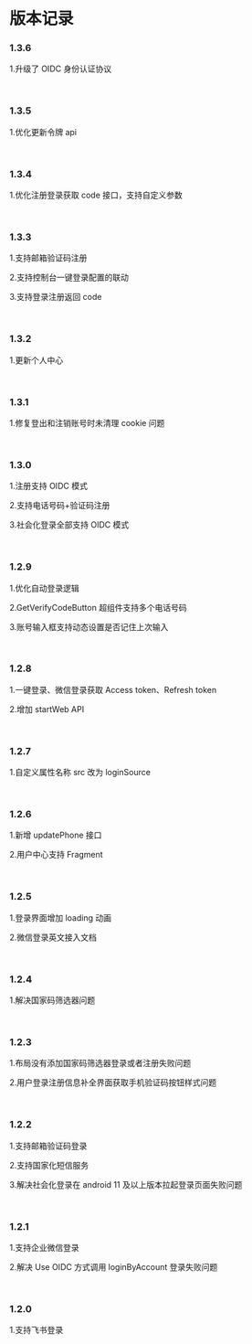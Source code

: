 # 版本记录

<LastUpdated/>

### 1.3.6

1.升级了 OIDC 身份认证协议

<br>

### 1.3.5

1.优化更新令牌 api

<br>

### 1.3.4

1.优化注册登录获取 code 接口，支持自定义参数

<br>

### 1.3.3

1.支持邮箱验证码注册

2.支持控制台一键登录配置的联动

3.支持登录注册返回 code

<br>

### 1.3.2

1.更新个人中心

<br>

### 1.3.1

1.修复登出和注销账号时未清理 cookie 问题

<br>

### 1.3.0

1.注册支持 OIDC 模式

2.支持电话号码+验证码注册

3.社会化登录全部支持 OIDC 模式	

<br>

### 1.2.9

1.优化自动登录逻辑

2.GetVerifyCodeButton 超组件支持多个电话号码

3.账号输入框支持动态设置是否记住上次输入

<br>

### 1.2.8

1.一键登录、微信登录获取 Access token、Refresh token

2.增加 startWeb API

<br>

### 1.2.7

1.自定义属性名称 src 改为 loginSource

<br>

### 1.2.6

1.新增 updatePhone 接口

2.用户中心支持 Fragment

<br>

### 1.2.5

1.登录界面增加 loading 动画

2.微信登录英文接入文档

<br>

### 1.2.4

1.解决国家码筛选器问题

<br>

### 1.2.3

1.布局没有添加国家码筛选器登录或者注册失败问题

2.用户登录注册信息补全界面获取手机验证码按钮样式问题

<br>

### 1.2.2

1.支持邮箱验证码登录

2.支持国家化短信服务

3.解决社会化登录在 android 11 及以上版本拉起登录页面失败问题

<br>

### 1.2.1

1.支持企业微信登录

2.解决 Use OIDC 方式调用 loginByAccount 登录失败问题

<br>

### 1.2.0

1.支持飞书登录
